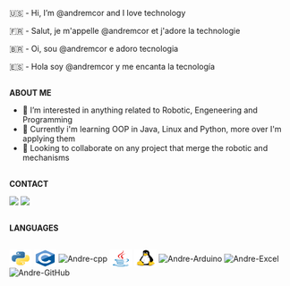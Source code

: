 🇺🇸 -  Hi, I’m @andremcor and I love technology

🇫🇷 - Salut, je m'appelle @andremcor et j'adore la technologie

🇧🇷 - Oi, sou @andremcor e adoro tecnologia

🇪🇸 - Hola soy @andremcor y me encanta la tecnología
##

**ABOUT ME**

- 👀 I’m interested in anything related to Robotic, Engeneering and Programming
- 🌱 Currently i'm learning OOP in Java, Linux and Python, more over I'm applying them
- 💞️ Looking to collaborate on any project that merge the robotic and mechanisms

##

**CONTACT**

<div> 
  <a href="https://www.linkedin.com/in/andre-mormul/" target="_blank"><img src="https://img.shields.io/badge/-LinkedIn-%230077B5?style=for-the-badge&logo=linkedin&logoColor=white" target="_blank"></a>
  <a href = "mailto:andremcor@gmail.com"><img src="https://img.shields.io/badge/-Gmail-%23333?style=for-the-badge&logo=gmail&logoColor=red" target="_blank"></a>
  
</div>

##

**LANGUAGES**

<div style="display: inline_block"><br>
  <img align="center" alt="Andre-Python" height="30" width="40" src="https://raw.githubusercontent.com/devicons/devicon/master/icons/python/python-original.svg">
  <img align="center" alt="Andre-c" height="30" width="40" src="https://raw.githubusercontent.com/devicons/devicon/master/icons/c/c-original.svg">
  <img align="center" alt="Andre-cpp" height="30" width="40" src="https://cdn.jsdelivr.net/npm/simple-icons@3.13.0/icons/cplusplus.svg">
  <img align="center" alt="Andre-java" height="30" width="40" src="https://raw.githubusercontent.com/devicons/devicon/master/icons/java/java-original.svg">
  <img align="center" alt="Andre-linux" height="30" width="40" src="https://raw.githubusercontent.com/devicons/devicon/master/icons/linux/linux-original.svg"> 
  <img align="center" alt="Andre-Arduino" height="30" width="40" src="https://cdn.arduino.cc/projecthub/img/Arduino-logo.svg">
  <img align="center" alt="Andre-Excel" height="30" width="40" src="https://cdn.jsdelivr.net/npm/simple-icons@3.13.0/icons/microsoftexcel.svg">
  <img align="center" alt="Andre-GitHub" height="30" width="40" src="https://cdn.jsdelivr.net/npm/simple-icons@3.13.0/icons/github.svg"> 
</div>

<!---
andremcor/andremcor is a ✨ special ✨ repository because its `README.md` (this file) appears on your GitHub profile.
You can click the Preview link to take a look at your changes.
--->
